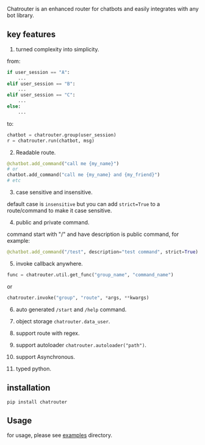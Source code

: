 Chatrouter is an enhanced router for chatbots and easily integrates with any bot library.

## key features

1. turned complexity into simplicity.

from:
```python
if user_session == "A":
    ...
elif user_session == "B":
    ...
elif user_session == "C":
    ...
else:
    ...
```
to:
```python
chatbot = chatrouter.group(user_session)
r = chatrouter.run(chatbot, msg)
```
2. Readable route.

```python
@chatbot.add_command("call me {my_name}")
# or 
chatbot.add_command("call me {my_name} and {my_friend}")
# etc
```

3. case sensitive and insensitive.

default case is `insensitive` but you can add `strict=True` to a route/command to make it case  sensitive.

4. public and private command.

command start with "/" and have description is public command, for example:
```python
@chatbot.add_command("/test", description="test command", strict=True)
```
5. invoke callback anywhere.

```python
func = chatrouter.util.get_func("group_name", "command_name")
```

or

```python
chatrouter.invoke("group", "route", *args, **kwargs)
```

6. auto generated `/start` and `/help` command.

7. object storage `chatrouter.data_user`.

8. support route with regex.

9. support autoloader `chatrouter.autoloader("path")`.

10. support Asynchronous.

11. typed python.

## installation

```
pip install chatrouter
```

## Usage

for usage, please see [examples](https://github.com/cirebon-dev/chatrouter/tree/main/examples) directory.

